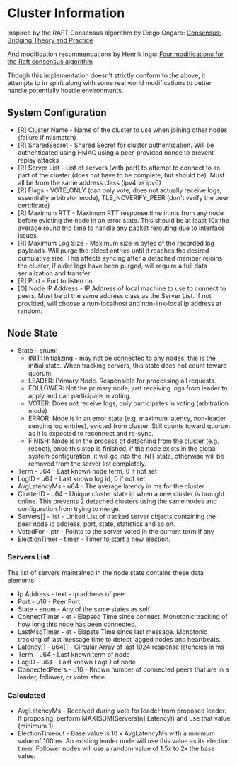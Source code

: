 # Cluster Information

Inspired by the RAFT Consensus algorithm by Diego Ongaro:
[Consensus: Bridging Theory and Practice](https://web.stanford.edu/~ouster/cgi-bin/papers/OngaroPhD.pdf)

And modification recommendations by Henrik Ingo:
[Four modifications for the Raft consensus algorithm](https://www.openlife.cc/sites/default/files/php_uploads/4-modifications-for-Raft-consensus.pdf)

Though this implementation doesn't strictly conform to the above, it attempts
to in spirit along with some real world modifications to better handle
potentially hostile environments.


## System Configuration

- [R] Cluster Name     - Name of the cluster to use when joining other nodes
                         (failure if mismatch)
- [R] SharedSecret     - Shared Secret for cluster authentication.  Will be
                         authenticated using HMAC using a peer-provided nonce to
                         prevent replay attacks
- [R] Server List      - List of servers (with port) to attempt to connect to as
                         part of the cluster (does not have to be complete, but
                         should be).  Must all be from the same address class
                         (ipv4 vs ipv6)
- [R] Flags            - VOTE_ONLY (can only vote, does not actually receive
                         logs, essentially arbitrator mode), TLS_NOVERIFY_PEER
                         (don't verify the peer certificate)
- [R] Maximum RTT      - Maximum RTT response time in ms from any node before
                         evicting the node in an error state. This should be
                         at least 10x the average round trip time to handle
                         any packet rerouting due to interface issues.
- [R] Maximum Log Size - Maximum size in bytes of the recorded log payloads.
                         Will purge the oldest entries until it reaches the
                         desired cumulative size.  This affects syncing after a
                         detached member rejoins the cluster, if older logs
                         have been purged, will require a full data
                         serialization and transfer.
- [R] Port             - Port to listen on
- [O] Node IP Address  - IP Address of local machine to use to connect to peers.
                         Must be of the same address class as the Server List.
                         If not provided, will choose a non-localhost and
                         non-link-local ip address at random.

## Node State

- State         - enum:
  - INIT:     Initializing - may not be connected to any nodes, this is the
              initial state.  When tracking servers, this state does not count
              toward quorum.
  - LEADER:   Primary Node.  Responsible for processing all requests.
  - FOLLOWER: Not the primary node, just receiving logs from leader to apply and
              can participate in voting.
  - VOTER:    Does not receive logs, only participates in voting (arbitration
              mode)
  - ERROR:    Node is in an error state (e.g. maximum latency, non-leader
              sending log entries), evicted from cluster.  Still counts toward
              quorum as it is expected to reconnect and re-sync.
  - FINISH:   Node is in the process of detaching from the cluster
              (e.g. reboot), once this step is finished, if the node exists in
              the global system configuration, it will go into the INIT state,
              otherwise will be removed from the server list completely.
- Term          - u64  - Last known node term, 0 if not set
- LogID         - u64  - Last known log id, 0 if not set
- AvgLatencyMs  - u64  - The average latency in ms for the cluster
- ClusterID     - u64  - Unique cluster state id when a new cluster is brought
                         online.  This prevents 2 detached clusters using the
                         same nodes and configuration from trying to merge.
- Servers[]     - list - Linked List of tracked server objects containing the
                         peer node ip address, port, state, statistics and so
                         on.
- VotedFor      - ptr   - Points to the server voted in the current term if any
- ElectionTimer - timer - Timer to start a new election.


### Servers List

The list of servers maintained in the node state contains these data elements:

- Ip Address     - text  - Ip address of peer
- Port           - u16   - Peer Port
- State          - enum  - Any of the same states as self
- ConnectTimer   - et    - Elapsed Time since connect. Monotonic tracking of how
                           long this node has been connected.
- LastMsgTimer   - et    - Elapste Time since last message. Monotonic tracking
                           of last message time to detect lagged nodes and
                           heartbeats.
- Latency[]      - u64[] - Circular Array of last 1024 response latencies in ms
- Term           - u64   - Last known term of node
- LogID          - u64   - Last known LogID of node
- ConnectedPeers - u16   - Known number of connected peers that are in a leader,
                           follower, or voter state.


### Calculated

- AvgLatencyMs - Received during Vote for leader from proposed leader.  If
                 proposing, perform MAX(SUM(Servers[n].Latency)) and use that
                 value (minimum 1).
- ElectionTimeout - Base value is 10 x AvgLatencyMs with a minimum value of
                    100ms.  An existing leader node will use this value as its
                    election timer.  Follower nodes will use a random value of
                    1.5x to 2x the base value.

